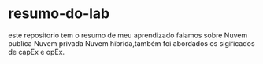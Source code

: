 # resumo-do-lab
este repositorio tem o resumo de meu aprendizado 
falamos sobre Nuvem publica Nuvem privada Nuvem hibrida,também foi abordados os sigificados de capEx e opEx.
